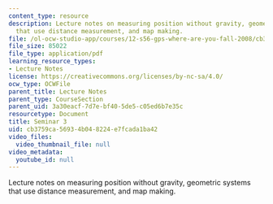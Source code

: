```yaml
---
content_type: resource
description: Lecture notes on measuring position without gravity, geometric systems
  that use distance measurement, and map making.
file: /ol-ocw-studio-app/courses/12-s56-gps-where-are-you-fall-2008/cb3759ca56934b048224e7fcada1ba42_12s56_sem03.pdf
file_size: 85022
file_type: application/pdf
learning_resource_types:
- Lecture Notes
license: https://creativecommons.org/licenses/by-nc-sa/4.0/
ocw_type: OCWFile
parent_title: Lecture Notes
parent_type: CourseSection
parent_uid: 3a30eacf-7d7e-bf40-5de5-c05ed6b7e35c
resourcetype: Document
title: Seminar 3
uid: cb3759ca-5693-4b04-8224-e7fcada1ba42
video_files:
  video_thumbnail_file: null
video_metadata:
  youtube_id: null
---
```

Lecture notes on measuring position without gravity, geometric systems that use distance measurement, and map making.